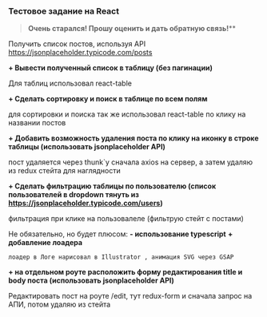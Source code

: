 ### Тестовое задание на React


> **Очень старался! Прошу оценить и дать обратную связь!**** 


Получить список постов, используя API https://jsonplaceholder.typicode.com/posts

**+ Вывести полученный список в таблицу (без пагинации)**

Для таблиц использовал react-table

**+ Сделать сортировку и поиск в таблице по всем полям**

для сортировки и поиска так же использовал react-table по клику на названии постов

**+ Добавить возможность удаления поста по клику на иконку в строке таблицы (использовать jsonplaceholder API)**

пост удаляется через thunk`у сначала axios на сервер, а затем удаляю из redux стейта для наглядности

**+ Сделать фильтрацию таблицы по пользователю (список пользователей в dropdown тянуть из https://jsonplaceholder.typicode.com/users)**

фильтрация при клике на пользовалеле (фильтрую стейт с постами)


Не обязательно, но будет плюсом: 
**- использование typescript**
**+ добавление лоадера**
    
    лоадер в Логе нарисовал в Illustrator , анимация SVG через GSAP

**+ на отдельном роуте расположить форму редактирования title и body поста (использовать jsonplaceholder API)**

Редактировать пост на роуте /edit, тут redux-form и сначала запрос на АПИ, потом удаляю из стейта